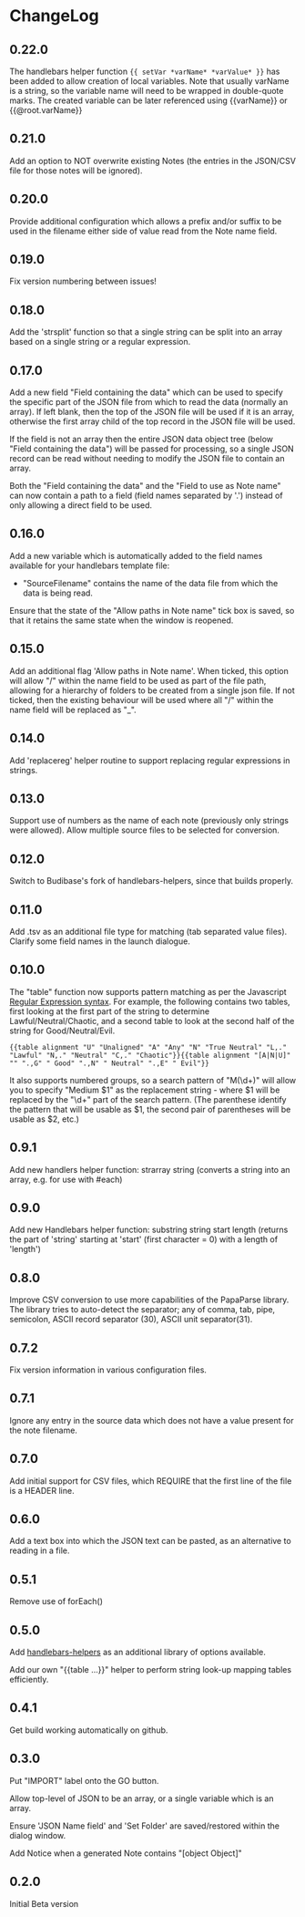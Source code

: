 # ChangeLog

## 0.22.0

The handlebars helper function `{{ setVar *varName* *varValue* }}` has been added to allow creation of local variables. Note that usually varName is a string, so the variable name will need to be wrapped in double-quote marks. The created variable can be later referenced using {{varName}} or {{@root.varName}}

## 0.21.0

Add an option to NOT overwrite existing Notes (the entries in the JSON/CSV file for those notes will be ignored).

## 0.20.0

Provide additional configuration which allows a prefix and/or suffix to be used in the filename either side of value read from the Note name field.

## 0.19.0

Fix version numbering between issues!

## 0.18.0

Add the 'strsplit' function so that a single string can be split into an array based on a single string or a regular expression.

## 0.17.0

Add a new field "Field containing the data" which can be used to specify the specific part of the JSON file from which to read the data (normally an array). If left blank, then the top of
the JSON file will be used if it is an array, otherwise the first array child of the top record in the JSON file will be used.

If the field is not an array then the entire JSON data object tree (below "Field containing the data") will be passed for processing, so a single JSON record can be read without needing to modify the JSON file to contain an array.

Both the "Field containing the data" and the "Field to use as Note name" can now contain a path to a field (field names separated by '.') instead of only allowing a direct field to be used.

## 0.16.0

Add a new variable which is automatically added to the field names available for your handlebars template file:

- "SourceFilename" contains the name of the data file from which the data is being read.

Ensure that the state of the "Allow paths in Note name" tick box is saved, so that it retains the same state when the window is reopened.

## 0.15.0

Add an additional flag 'Allow paths in Note name'. When ticked, this option will allow "/" within the name field to be used as part of the file path, allowing for a hierarchy of folders to be created from a single json file.
If not ticked, then the existing behaviour will be used where all "/" within the name field will be replaced as "_".

## 0.14.0

Add 'replacereg' helper routine to support replacing regular expressions in strings.

## 0.13.0

Support use of numbers as the name of each note (previously only strings were allowed).
Allow multiple source files to be selected for conversion.

## 0.12.0

Switch to Budibase's fork of handlebars-helpers, since that builds properly.

## 0.11.0

Add .tsv as an additional file type for matching (tab separated value files).
Clarify some field names in the launch dialogue.

## 0.10.0

The "table" function now supports pattern matching as per the Javascript [Regular Expression syntax](https://developer.mozilla.org/en-US/docs/Web/JavaScript/Guide/Regular_Expressions).
For example, the following contains two tables, first looking at the first part of the string to determine Lawful/Neutral/Chaotic, and a second table to look at the second half of the string for Good/Neutral/Evil.

```hb
{{table alignment "U" "Unaligned" "A" "Any" "N" "True Neutral" "L,." "Lawful" "N,." "Neutral" "C,." "Chaotic"}}{{table alignment "[A|N|U]" "" ".,G" " Good" ".,N" " Neutral" ".,E" " Evil"}}
```

It also supports numbered groups, so a search pattern of "M(\d+)" will allow you to specify "Medium $1" as the replacement string - where $1 will be replaced by the "\d+" part of the search pattern. (The parenthese identify the pattern that will be usable as $1, the second pair of parentheses will be usable as $2, etc.)

## 0.9.1

Add new handlers helper function:  strarray string       (converts a string into an array, e.g. for use with #each)

## 0.9.0

Add new Handlebars helper function:   substring string start length   (returns the part of 'string' starting at 'start' (first character = 0) with a length of 'length')

## 0.8.0

Improve CSV conversion to use more capabilities of the PapaParse library.
The library tries to auto-detect the separator; any of comma, tab, pipe, semicolon, ASCII record separator (30), ASCII unit separator(31).

## 0.7.2

Fix version information in various configuration files.

## 0.7.1

Ignore any entry in the source data which does not have a value present for the note filename.

## 0.7.0

Add initial support for CSV files, which REQUIRE that the first line of the file is a HEADER line.

## 0.6.0

Add a text box into which the JSON text can be pasted, as an alternative to reading in a file.

## 0.5.1

Remove use of forEach()

## 0.5.0

Add [handlebars-helpers](https://github.com/helpers/handlebars-helpers) as an additional library of options available.

Add our own "{{table ...}}" helper to perform string look-up mapping tables efficiently.

## 0.4.1

Get build working automatically on github.

## 0.3.0

Put "IMPORT" label onto the GO button.

Allow top-level of JSON to be an array, or a single variable which is an array.

Ensure 'JSON Name field' and 'Set Folder' are saved/restored within the dialog window.

Add Notice when a generated Note contains "[object Object]"

## 0.2.0

Initial Beta version
